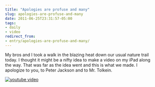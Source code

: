 ```yaml
---
title: "Apologies are profuse and many"
slug: apologies-are-profuse-and-many
date: 2011-06-25T23:31:57-05:00
tags:
- daily
- video
redirect_from:
- entry/apologies-are-profuse-and-many/
---
```

My bros and I took a walk in the blazing heat down our usual nature trail today. I thought it might be a nifty idea to make a video on my iPad along the way. That was far as the idea went and this is what we made. I apologize to you, to Peter Jackson and to Mr. Tolkein.

[![youtube video](https://img.youtube.com/vi/4nDSV8dDSHU/0.jpg)](https://www.youtube.com/watch?v=4nDSV8dDSHU)
